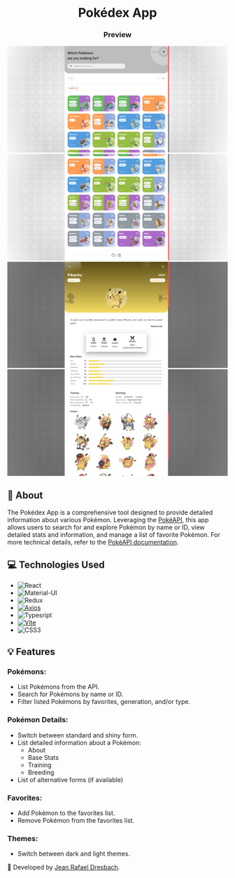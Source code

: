 <div align="center">

# Pokédex App

### Preview

![Home page display 1](./assets/preview/Home-Page-Display-1.jpeg)
![Home page display 2](./assets/preview/Home-Page-Display-2.jpeg)
![Pokemon Details Display 1](./assets/preview/Pokemon-Details-Display-1.jpeg)
![Pokemon Details Display 2](./assets/preview/Pokemon-Details-Display-2.jpeg)

</div>

## 🤔 About

The Pokédex App is a comprehensive tool designed to provide detailed information about various Pokémon. Leveraging the [PokéAPI](https://pokeapi.co/api/v2), this app allows users to search for and explore Pokémon by name or ID, view detailed stats and information, and manage a list of favorite Pokémon. For more technical details, refer to the [PokéAPI documentation](https://pokeapi.co/docs/v2).

## 💻 Technologies Used

- ![React](https://img.shields.io/badge/React-149eca?style=for-the-badge&logo=react&logoColor=white)
- ![Material-UI](https://img.shields.io/badge/Material--UI-%23007FFF?style=for-the-badge&logo=Mui&logoColor=%23fff)
- ![Redux](https://img.shields.io/badge/Redux-%23764ABC?style=for-the-badge&logo=Redux)
- [![Axios](https://img.shields.io/badge/-Axios-black?logo=axios&logoColor=white&style=for-the-badge)](https://axios-http.com)
- ![Typesript](https://img.shields.io/badge/TypeScript-2f74c0?style=for-the-badge&logo=typescript&logoColor=white)
- [![Vite](https://img.shields.io/badge/-Vite-black?logo=vite&logoColor=white&style=for-the-badge)](https://vitejs.dev)
- ![CSS3](https://img.shields.io/badge/CSS3-1572B6?style=for-the-badge&logo=css3&logoColor=white)

## 💡 Features

### Pokémons:

- List Pokémons from the API.
- Search for Pokémons by name or ID.
- Filter listed Pokémons by favorites, generation, and/or type.

### Pokémon Details:

- Switch between standard and shiny form.
- List detailed information about a Pokémon:
  - About
  - Base Stats
  - Training
  - Breeding
- List of alternative forms (if available)

### Favorites:

- Add Pokémon to the favorites list.
- Remove Pokémon from the favorites list.

### Themes:

- Switch between dark and light themes.

👾 Developed by [Jean Rafael Dresbach](https://www.linkedin.com/in/jean-rafael-dresbach/).
